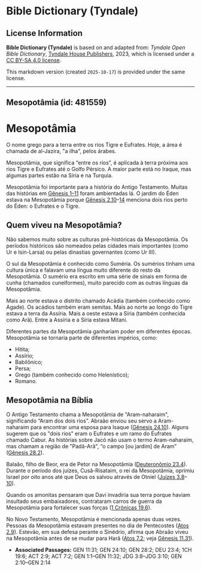 # Bible Dictionary (Tyndale)

## License Information

**Bible Dictionary (Tyndale)** is based on and adapted from: _Tyndale Open Bible Dictionary_, [Tyndale House Publishers](https://tyndaleopenresources.com/), 2023, which is licensed under a [CC BY-SA 4.0 license](https://creativecommons.org/licenses/by-sa/4.0/legalcode.en).

This markdown version (created `2025-10-17`) is provided under the same license.



--------------------------------

## Mesopotâmia (id: 481559)

Mesopotâmia
===========

O nome grego para a terra entre os rios Tigre e Eufrates. Hoje, a área é chamada de al\-Jazira, "a ilha", pelos árabes.

Mesopotâmia, que significa “entre os rios”, é aplicada à terra próxima aos rios Tigre e Eufrates até o Golfo Pérsico. A maior parte está no Iraque, mas algumas partes estão na Síria e na Turquia.

Mesopotâmia foi importante para a história do Antigo Testamento. Muitas das histórias em [Gênesis 1–11](https://ref.ly/Gen1:1-Gen11:32) foram ambientadas lá. O jardim do Éden estava na Mesopotâmia porque [Gênesis 2\.10](https://ref.ly/Gen2:10-Gen2:14)–[14](https://ref.ly/Gen2:10-Gen2:14) menciona dois rios perto do Éden: o Eufrates e o Tigre.

Quem viveu na Mesopotâmia?
--------------------------

Não sabemos muito sobre as culturas pré\-históricas da Mesopotâmia. Os períodos históricos são nomeados pelas cidades mais importantes (como Ur e Isin\-Larsa) ou pelas dinastias governantes (como Ur III).

O sul da Mesopotâmia é conhecido como Suméria. Os sumérios tinham uma cultura única e falavam uma língua muito diferente do resto da Mesopotâmia. O sumério era escrito em uma série de sinais em forma de cunha (chamados cuneiformes), muito parecido com as outras línguas da Mesopotâmia.

Mais ao norte estava o distrito chamado Acádia (também conhecido como Agade). Os acádios também eram semitas. Mais ao norte ao longo do Tigre estava a terra da Assíria. Mais a oeste estava a Síria (também conhecida como Arã). Entre a Assíria e a Síria estava Mitani.

Diferentes partes da Mesopotâmia ganhariam poder em diferentes épocas. Mesopotâmia se tornaria parte de diferentes impérios, como:

* Hitita;
* Assírio;
* Babilônico;
* Persa;
* Grego (também conhecido como Helenístico);
* Romano.

Mesopotâmia na Bíblia
---------------------

O Antigo Testamento chama a Mesopotâmia de "Aram\-naharaim", significando “Aram dos dois rios”. Abraão enviou seu servo a Aram\-naharaim para encontrar uma esposa para Isaque ([Gênesis 24\.10](https://ref.ly/Gen24:10)). Alguns sugerem que os "dois rios" eram o Eufrates e um ramo do Eufrates chamado Cabur. As histórias sobre Jacó não usam o termo Aram\-naharaim, mas chamam a região de "Padã\-Arã", “o campo \[ou jardim] de Aram” ([Gênesis 28\.2](https://ref.ly/Gen28:2)).

Balaão, filho de Beor, era de Petor na Mesopotâmia ([Deuteronômio 23\.4](https://ref.ly/Deut23:4)). Durante o período dos juízes, Cusã\-Risataim, o rei da Mesopotâmia, oprimiu Israel por oito anos até que Deus os salvou através de Otniel ([Juízes 3\.8](https://ref.ly/Judg3:8-Judg3:10)–[10](https://ref.ly/Judg3:8-Judg3:10)).

Quando os amonitas pensaram que Davi invadiria sua terra porque haviam insultado seus embaixadores, contrataram carros de guerra da Mesopotâmia para fortalecer suas forças ([1 Crônicas 19\.6](https://ref.ly/1Chr19:6)).

No Novo Testamento, Mesopotâmia é mencionada apenas duas vezes. Pessoas da Mesopotâmia estavam presentes no dia de Pentecostes ([Atos 2\.9](https://ref.ly/Acts2:9)). Estevão, em sua defesa perante o Sinédrio, afirma que Abraão viveu na Mesopotâmia antes de se mudar para Harã ([Atos 7\.2](https://ref.ly/Acts7:2); veja [Gênesis 11\.31](https://ref.ly/Gen11:31)).

* **Associated Passages:** GEN 11:31; GEN 24:10; GEN 28:2; DEU 23:4; 1CH 19:6; ACT 2:9; ACT 7:2; GEN 1:1–GEN 11:32; JDG 3:8–JDG 3:10; GEN 2:10–GEN 2:14

